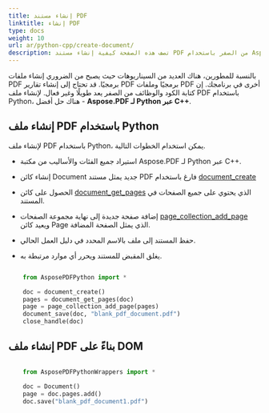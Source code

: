 ```yaml
---
title: إنشاء مستند PDF
linktitle: إنشاء PDF
type: docs
weight: 10
url: ar/python-cpp/create-document/
description: تصف هذه الصفحة كيفية إنشاء مستند PDF من الصفر باستخدام Aspose.PDF لـ Python عبر مكتبة C++.
---
```


بالنسبة للمطورين، هناك العديد من السيناريوهات حيث يصبح من الضروري إنشاء ملفات PDF برمجيًا. قد تحتاج إلى إنشاء تقارير PDF برمجيًا وملفات PDF أخرى في برنامجك. إن كتابة الكود والوظائف من الصفر يعد طويلًا وغير فعال. لإنشاء ملف PDF باستخدام Python، هناك حل أفضل - **Aspose.PDF لـ Python عبر C++**.

## إنشاء ملف PDF باستخدام Python

لإنشاء ملف PDF باستخدام Python، يمكن استخدام الخطوات التالية.

* استيراد جميع الفئات والأساليب من مكتبة Aspose.PDF لـ Python عبر C++.
* إنشاء كائن Document جديد يمثل مستند PDF فارغ باستخدام [document_create](https://reference.aspose.com/pdf/python-cpp/core/document_create/)

* الحصول على كائن [document_get_pages](https://reference.aspose.com/pdf/python-cpp/core/document_get_pages/) الذي يحتوي على جميع الصفحات في المستند.

* إضافة صفحة جديدة إلى نهاية مجموعة الصفحات [page_collection_add_page](https://reference.aspose.com/pdf/python-cpp/core/page_collection_add_page/) ويعيد كائن Page الذي يمثل الصفحة المضافة.
* حفظ المستند إلى ملف بالاسم المحدد في دليل العمل الحالي.
* يغلق المقبض للمستند ويحرر أي موارد مرتبطة به.

```python

    from AsposePDFPython import *

    doc = document_create()
    pages = document_get_pages(doc)
    page = page_collection_add_page(pages)
    document_save(doc, "blank_pdf_document.pdf")
    close_handle(doc)
```


## إنشاء ملف PDF بناءً على DOM

```python

    from AsposePDFPythonWrappers import *

    doc = Document()
    page = doc.pages.add()
    doc.save("blank_pdf_document1.pdf")
```